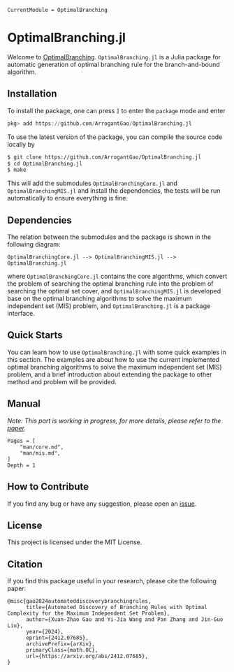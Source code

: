 ```@meta
CurrentModule = OptimalBranching
```

# OptimalBranching.jl

Welcome to [OptimalBranching](https://github.com/ArrogantGao/OptimalBranching.jl).
`OptimalBranching.jl` is a Julia package for automatic generation of optimal branching rule for the branch-and-bound algorithm.

## Installation

To install the package, one can press `]` to enter the `package` mode and enter
```julia
pkg> add https://github.com/ArrogantGao/OptimalBranching.jl
```

To use the latest version of the package, you can compile the source code locally by

```bash
$ git clone https://github.com/ArrogantGao/OptimalBranching.jl
$ cd OptimalBranching.jl
$ make
```

This will add the submodules `OptimalBranchingCore.jl` and `OptimalBranchingMIS.jl` and install the dependencies, the tests will be run automatically to ensure everything is fine.

## Dependencies

The relation between the submodules and the package is shown in the following diagram:
```
OptimalBranchingCore.jl --> OptimalBranchingMIS.jl --> OptimalBranching.jl
```
where `OptimalBranchingCore.jl` contains the core algorithms, which convert the problem of searching the optimal branching rule into the problem of searching the optimal set cover, and `OptimalBranchingMIS.jl` is developed base on the optimal branching algorithms to solve the maximum independent set (MIS) problem, and `OptimalBranching.jl` is a package interface.

## Quick Starts

You can learn how to use `OptimalBranching.jl` with some quick examples in this section.
The examples are about how to use the current implemented optimal branching algorithms to solve the maximum independent set (MIS) problem, and a brief introduction about extending the package to other method and problem will be provided.

## Manual

*Note: This part is working in progress, for more details, please refer to the [paper](https://arxiv.org/abs/2412.07685).*

```@contents
Pages = [
    "man/core.md",
    "man/mis.md",
]
Depth = 1
```

## How to Contribute

If you find any bug or have any suggestion, please open an [issue](https://github.com/ArrogantGao/OptimalBranching.jl/issues).

## License

This project is licensed under the MIT License.

## Citation

If you find this package useful in your research, please cite the following paper:

```
@misc{gao2024automateddiscoverybranchingrules,
      title={Automated Discovery of Branching Rules with Optimal Complexity for the Maximum Independent Set Problem}, 
      author={Xuan-Zhao Gao and Yi-Jia Wang and Pan Zhang and Jin-Guo Liu},
      year={2024},
      eprint={2412.07685},
      archivePrefix={arXiv},
      primaryClass={math.OC},
      url={https://arxiv.org/abs/2412.07685}, 
}
```
